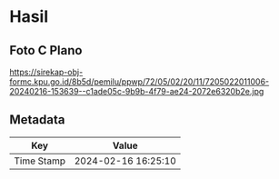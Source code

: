 # Hasil

## Foto C Plano

https://sirekap-obj-formc.kpu.go.id/8b5d/pemilu/ppwp/72/05/02/20/11/7205022011006-20240216-153639--c1ade05c-9b9b-4f79-ae24-2072e6320b2e.jpg


## Metadata

| Key        | Value               |
| ---------- | ------------------- |
| Time Stamp | 2024-02-16 16:25:10 |



